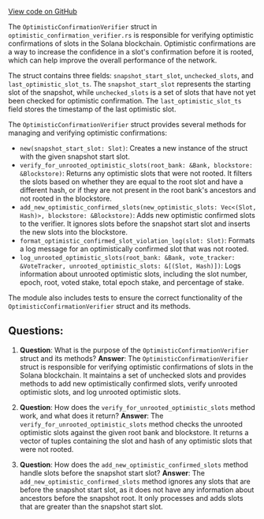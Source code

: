 
[View code on GitHub](https://github.com/solana-labs/solana/blob/master/core/src/optimistic_confirmation_verifier.rs)

The `OptimisticConfirmationVerifier` struct in `optimistic_confirmation_verifier.rs` is responsible for verifying optimistic confirmations of slots in the Solana blockchain. Optimistic confirmations are a way to increase the confidence in a slot's confirmation before it is rooted, which can help improve the overall performance of the network.

The struct contains three fields: `snapshot_start_slot`, `unchecked_slots`, and `last_optimistic_slot_ts`. The `snapshot_start_slot` represents the starting slot of the snapshot, while `unchecked_slots` is a set of slots that have not yet been checked for optimistic confirmation. The `last_optimistic_slot_ts` field stores the timestamp of the last optimistic slot.

The `OptimisticConfirmationVerifier` struct provides several methods for managing and verifying optimistic confirmations:

- `new(snapshot_start_slot: Slot)`: Creates a new instance of the struct with the given snapshot start slot.
- `verify_for_unrooted_optimistic_slots(root_bank: &Bank, blockstore: &Blockstore)`: Returns any optimistic slots that were not rooted. It filters the slots based on whether they are equal to the root slot and have a different hash, or if they are not present in the root bank's ancestors and not rooted in the blockstore.
- `add_new_optimistic_confirmed_slots(new_optimistic_slots: Vec<(Slot, Hash)>, blockstore: &Blockstore)`: Adds new optimistic confirmed slots to the verifier. It ignores slots before the snapshot start slot and inserts the new slots into the blockstore.
- `format_optimistic_confirmed_slot_violation_log(slot: Slot)`: Formats a log message for an optimistically confirmed slot that was not rooted.
- `log_unrooted_optimistic_slots(root_bank: &Bank, vote_tracker: &VoteTracker, unrooted_optimistic_slots: &[(Slot, Hash)])`: Logs information about unrooted optimistic slots, including the slot number, epoch, root, voted stake, total epoch stake, and percentage of stake.

The module also includes tests to ensure the correct functionality of the `OptimisticConfirmationVerifier` struct and its methods.
## Questions: 
 1. **Question**: What is the purpose of the `OptimisticConfirmationVerifier` struct and its methods?
   **Answer**: The `OptimisticConfirmationVerifier` struct is responsible for verifying optimistic confirmations of slots in the Solana blockchain. It maintains a set of unchecked slots and provides methods to add new optimistically confirmed slots, verify unrooted optimistic slots, and log unrooted optimistic slots.

2. **Question**: How does the `verify_for_unrooted_optimistic_slots` method work, and what does it return?
   **Answer**: The `verify_for_unrooted_optimistic_slots` method checks the unrooted optimistic slots against the given root bank and blockstore. It returns a vector of tuples containing the slot and hash of any optimistic slots that were not rooted.

3. **Question**: How does the `add_new_optimistic_confirmed_slots` method handle slots before the snapshot start slot?
   **Answer**: The `add_new_optimistic_confirmed_slots` method ignores any slots that are before the snapshot start slot, as it does not have any information about ancestors before the snapshot root. It only processes and adds slots that are greater than the snapshot start slot.